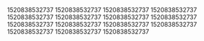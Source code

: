 1520838532737
1520838532737
1520838532737
1520838532737
1520838532737
1520838532737
1520838532737
1520838532737
1520838532737
1520838532737
1520838532737
1520838532737
1520838532737
1520838532737
1520838532737